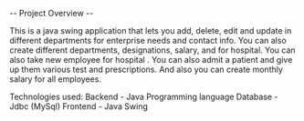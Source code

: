  -- Project Overview --



This is a  java swing application that lets you add, delete, edit and update in different departments for enterprise needs and contact info. You can also create different departments, designations, salary, and  for hospital. You can also take new employee for hospital . You can also admit a patient and give up them various test and prescriptions. And also you can create monthly salary for all employees.

Technologies used: 
Backend - Java Programming language
Database - Jdbc (MySql)
Frontend - Java Swing


